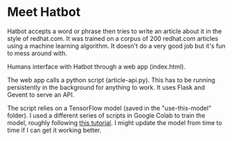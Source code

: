 <h1>Meet Hatbot</h1>

Hatbot accepts a word or phrase then tries to write an article about it in the style of redhat.com. It was trained on a corpus of 200 redhat.com articles using a machine learning algorithm. It doesn't do a very good job but it's fun to mess around with.

Humans interface with Hatbot through a web app (index.html).

The web app calls a python script (article-api.py). This has to be running persistently in the background for anything to work. It uses Flask and Gevent to serve an API.

The script relies on a TensorFlow model (saved in the "use-this-model" folder). I used a different series of scripts in Google Colab to train the model, roughly following [this tutorial](https://www.tensorflow.org/tutorials/text/text_generation). I might update the model from time to time if I can get it working better.
